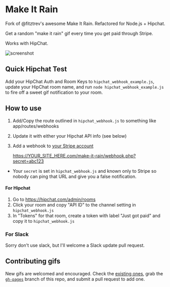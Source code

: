 # Make It Rain

Fork of @fitztrev's awesome Make It Rain. Refactored for Node.js + Hipchat.

Get a random "make it rain" gif every time you get paid through Stripe.

Works with HipChat.

![screenshot](http://i.imgur.com/g74s4Nm.gif)

## Quick Hipchat Test

Add your HipChat Auth and Room Keys to `hipchat_webhook_example.js`, update your HipChat room name, and run `node hipchat_webhook_example.js` to fire off a sweet gif notification to your room.

## How to use

1) Add/Copy the route outlined in `hipchat_webhook.js` to something like app/routes/webhooks

2) Update it with either your Hipchat API info (see below)

3) Add a webhook to [your Stripe account](https://dashboard.stripe.com/account/webhooks)

    https://YOUR_SITE_HERE.com/make-it-rain/webhook.php?secret=abc123

* Your `secret` is set in `hipchat_webhook.js` and known only to Stripe so nobody can ping that URL and give you a false notification.

#### For Hipchat

1. Go to <https://hipchat.com/admin/rooms>
2. Click your room and copy "API ID" to the channel setting in `hipchat_webhook.js`
3. In "Tokens" for that room, create a token with label "Just got paid" and copy it to `hipchat_webhook.js`

### For Slack

Sorry don't use slack, but I'll welcome a Slack update pull request.

## Contributing gifs

New gifs are welcomed and encouraged. Check the [existing ones](https://github.com/fitztrev/make-it-rain/tree/gh-pages), grab the [`gh-pages`](https://github.com/fitztrev/make-it-rain/tree/gh-pages) branch of this repo, and submit a pull request to add one.
